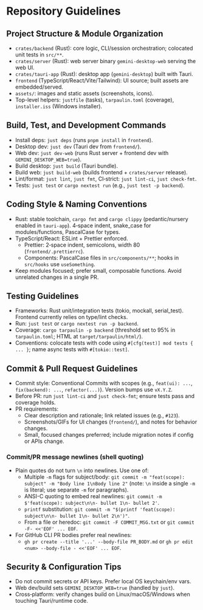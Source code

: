 # Repository Guidelines

## Project Structure & Module Organization
- `crates/backend` (Rust): core logic, CLI/session orchestration; colocated unit tests in `src/**`.
- `crates/server` (Rust): web server binary `gemini-desktop-web` serving the web UI.
- `crates/tauri-app` (Rust): desktop app (`gemini-desktop`) built with Tauri.
- `frontend` (TypeScript/React/Vite/Tailwind): UI source; built assets are embedded/served.
- `assets/`: images and static assets (screenshots, icons).
- Top-level helpers: `justfile` (tasks), `tarpaulin.toml` (coverage), `installer.iss` (Windows installer).

## Build, Test, and Development Commands
- Install deps: `just deps` (runs `pnpm install` in `frontend`).
- Desktop dev: `just dev` (Tauri dev from `frontend/`).
- Web dev: `just dev-web` (runs Rust server + frontend dev with `GEMINI_DESKTOP_WEB=true`).
- Build desktop: `just build` (Tauri bundle).
- Build web: `just build-web` (builds frontend + `crates/server` release).
- Lint/format: `just lint`, `just fmt`, CI‑strict: `just lint-ci`, `just check-fmt`.
- Tests: `just test` or `cargo nextest run` (e.g., `just test -p backend`).

## Coding Style & Naming Conventions
- Rust: stable toolchain, `cargo fmt` and `cargo clippy` (pedantic/nursery enabled in `tauri-app`). 4‑space indent, snake_case for modules/functions, PascalCase for types.
- TypeScript/React: ESLint + Prettier enforced.
  - Prettier: 2‑space indent, semicolons, width 80 (`frontend/.prettierrc`).
  - Components: PascalCase files in `src/components/**`; hooks in `src/hooks` use `useSomething`.
- Keep modules focused; prefer small, composable functions. Avoid unrelated changes in a single PR.

## Testing Guidelines
- Frameworks: Rust unit/integration tests (tokio, mockall, serial_test). Frontend currently relies on type/lint checks.
- Run: `just test` or `cargo nextest run -p backend`.
- Coverage: `cargo tarpaulin -p backend` (threshold set to 95% in `tarpaulin.toml`; HTML at `target/tarpaulin/html/`).
- Conventions: colocate tests with code using `#[cfg(test)] mod tests { ... }`; name async tests with `#[tokio::test]`.

## Commit & Pull Request Guidelines
- Commit style: Conventional Commits with scopes (e.g., `feat(ui): ...`, `fix(backend): ...`, `refactor(...)`). Version bumps use `vX.Y.Z`.
- Before PR: run `just lint-ci` and `just check-fmt`; ensure tests pass and coverage holds.
- PR requirements:
  - Clear description and rationale; link related issues (e.g., `#123`).
  - Screenshots/GIFs for UI changes (`frontend/`), and notes for behavior changes.
  - Small, focused changes preferred; include migration notes if config or APIs change.

### Commit/PR message newlines (shell quoting)
- Plain quotes do not turn `\n` into newlines. Use one of:
  - Multiple `-m` flags for subject/body: `git commit -m "feat(scope): subject" -m "Body line 1\nBody line 2"` (note: `\n` inside a single `-m` is literal; use separate `-m` for paragraphs).
  - ANSI-C quoting to embed real newlines: `git commit -m $'feat(scope): subject\n\n- bullet 1\n- bullet 2'`.
  - `printf` substitution: `git commit -m "$(printf 'feat(scope): subject\n\n- bullet 1\n- bullet 2\n')"`.
  - From a file or heredoc: `git commit -F COMMIT_MSG.txt` or `git commit -F- <<'EOF' ... EOF`.
- For GitHub CLI PR bodies prefer real newlines:
  - `gh pr create --title '...' --body-file PR_BODY.md` or `gh pr edit <num> --body-file - <<'EOF' ... EOF`.

## Security & Configuration Tips
- Do not commit secrets or API keys. Prefer local OS keychain/env vars.
- Web dev/build sets `GEMINI_DESKTOP_WEB=true` (handled by `just`).
- Cross‑platform: verify changes build on Linux/macOS/Windows when touching Tauri/runtime code.
